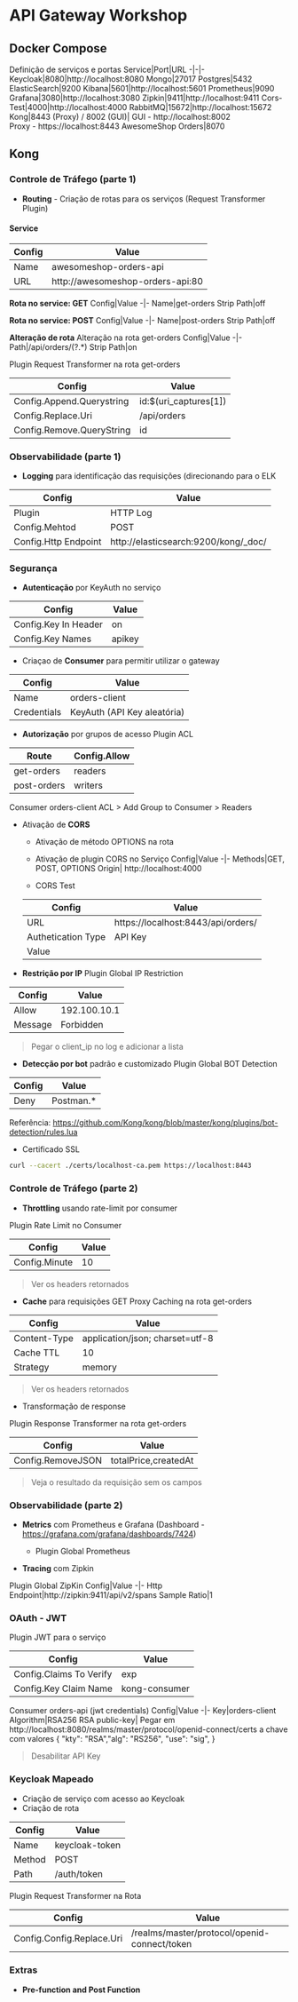 # API Gateway Workshop

## Docker Compose 
Definição de serviços e portas
Service|Port|URL
-|-|-
Keycloak|8080|http://localhost:8080
Mongo|27017
Postgres|5432
ElasticSearch|9200
Kibana|5601|http://localhost:5601
Prometheus|9090
Grafana|3080|http://localhost:3080
Zipkin|9411|http://localhost:9411
Cors-Test|4000|http://localhost:4000
RabbitMQ|15672|http://localhost:15672
Kong|8443 (Proxy) / 8002 (GUI)|  GUI - http://localhost:8002<br>Proxy - https://localhost:8443
AwesomeShop Orders|8070

## Kong

### Controle de Tráfego (parte 1)

- **Routing** - Criação de rotas para os serviços (Request Transformer Plugin)

#### Service
Config|Value
-|-
Name|awesomeshop-orders-api
URL|http://awesomeshop-orders-api:80

**Rota no service: GET**
Config|Value
-|-
Name|get-orders
Strip Path|off

**Rota no service: POST**
Config|Value
-|-
Name|post-orders
Strip Path|off

**Alteração de rota**
Alteração na rota get-orders
Config|Value
-|-
Path|/api/orders/(?<id>.*)
Strip Path|on


Plugin Request Transformer na rota get-orders

Config|Value
-|-
Config.Append.Querystring|id:$(uri_captures[1])
Config.Replace.Uri|/api/orders
Config.Remove.QueryString|id

### Observabilidade (parte 1)
* **Logging** para identificação das requisições (direcionando para o ELK 

Config|Value
-|-
Plugin|HTTP Log
Config.Mehtod|POST 
Config.Http Endpoint|http://elasticsearch:9200/kong/_doc/


### Segurança

* **Autenticação** por KeyAuth no serviço

Config|Value
-|-
Config.Key In Header|on
Config.Key Names|apikey

* Criaçao de **Consumer** para permitir utilizar o gateway

Config|Value
-|-
Name|orders-client
Credentials| KeyAuth (API Key aleatória)

* **Autorização** por grupos de acesso
Plugin ACL

Route|Config.Allow
-|-
get-orders|readers
post-orders|writers

Consumer orders-client
ACL > Add Group to Consumer > Readers

* Ativação de **CORS**
    - Ativação de método OPTIONS na rota
    - Ativação de plugin CORS no Serviço
        Config|Value
        -|-
        Methods|GET, POST, OPTIONS
        Origin| http://localhost:4000

    - CORS Test
    
    Config|Value
    -|-
    URL|https://localhost:8443/api/orders/<ID>
    Authetication Type|API Key
    Value| <apikey>


* **Restrição por IP**
Plugin Global IP Restriction

Config|Value
-|-
Allow|192.100.10.1
Message|Forbidden

>Pegar o client_ip no log e adicionar a lista

* **Detecção por bot** padrão e customizado
Plugin Global BOT Detection

Config|Value
-|-
Deny|Postman.*

Referência: https://github.com/Kong/kong/blob/master/kong/plugins/bot-detection/rules.lua

* Certificado SSL 
```bash
curl --cacert ./certs/localhost-ca.pem https://localhost:8443
```

### Controle de Tráfego (parte 2)
* **Throttling** usando rate-limit por consumer

Plugin Rate Limit no Consumer

Config|Value
-|-
Config.Minute|10

> Ver os headers retornados

* **Cache** para requisições GET
Proxy Caching na rota get-orders

Config|Value
-|-
Content-Type|application/json; charset=utf-8
Cache TTL|10
Strategy|memory
> Ver os headers retornados

* Transformação de response

Plugin Response Transformer na rota get-orders

Config|Value
-|-
Config.RemoveJSON|totalPrice,createdAt

>Veja o resultado da requisição sem os campos

### Observabilidade (parte 2)

* **Metrics** com Prometheus e Grafana (Dashboard - https://grafana.com/grafana/dashboards/7424)
    - Plugin Global Prometheus


* **Tracing** com Zipkin

Plugin Global ZipKin
Config|Value
-|-
Http Endpoint|http://zipkin:9411/api/v2/spans
Sample Ratio|1


### OAuth - JWT

Plugin JWT para o serviço

Config|Value
-|-
Config.Claims To Verify|exp
Config.Key Claim Name|kong-consumer

Consumer orders-api (jwt credentials)
Config|Value
-|-
Key|orders-client
Algorithm|RSA256
RSA public-key| Pegar em http://localhost:8080/realms/master/protocol/openid-connect/certs a chave com valores { "kty": "RSA","alg": "RS256", "use": "sig", }


> Desabilitar API Key

### Keycloak Mapeado
* Criação de serviço com acesso ao Keycloak
* Criação de rota 

Config|Value
-|-
Name|keycloak-token
Method|POST
Path|/auth/token

Plugin Request Transformer na Rota

Config|Value
-|-
Config.Config.Replace.Uri|/realms/master/protocol/openid-connect/token

### Extras

* **Pre-function and Post Function**


